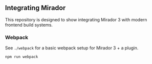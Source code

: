 ## Integrating Mirador

This repository is designed to show integrating Mirador 3 with modern frontend build systems.

### Webpack

See `./webpack` for a basic webpack setup for Mirador 3 + a plugin.

```sh
npm run webpack
```
